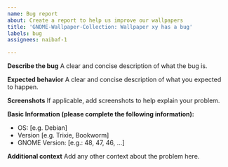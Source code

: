 ```yaml
---
name: Bug report
about: Create a report to help us improve our wallpapers
title: 'GNOME-Wallpaper-Collection: Wallpaper xy has a bug'
labels: bug
assignees: naibaf-1

---
```


**Describe the bug**
A clear and concise description of what the bug is.

**Expected behavior**
A clear and concise description of what you expected to happen.

**Screenshots**
If applicable, add screenshots to help explain your problem.

**Basic Information (please complete the following information):**
 - OS: [e.g. Debian]
 - Version [e.g. Trixie, Bookworm]
 - GNOME Version: [e.g.: 48, 47, 46, ...]

**Additional context**
Add any other context about the problem here.
